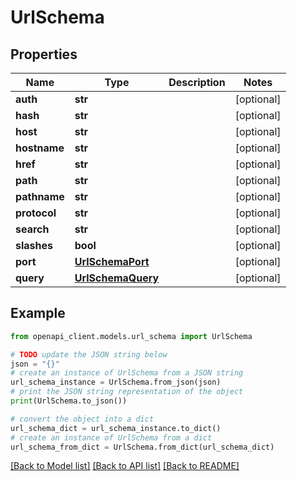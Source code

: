 # UrlSchema


## Properties

Name | Type | Description | Notes
------------ | ------------- | ------------- | -------------
**auth** | **str** |  | [optional] 
**hash** | **str** |  | [optional] 
**host** | **str** |  | [optional] 
**hostname** | **str** |  | [optional] 
**href** | **str** |  | [optional] 
**path** | **str** |  | [optional] 
**pathname** | **str** |  | [optional] 
**protocol** | **str** |  | [optional] 
**search** | **str** |  | [optional] 
**slashes** | **bool** |  | [optional] 
**port** | [**UrlSchemaPort**](UrlSchemaPort.md) |  | [optional] 
**query** | [**UrlSchemaQuery**](UrlSchemaQuery.md) |  | [optional] 

## Example

```python
from openapi_client.models.url_schema import UrlSchema

# TODO update the JSON string below
json = "{}"
# create an instance of UrlSchema from a JSON string
url_schema_instance = UrlSchema.from_json(json)
# print the JSON string representation of the object
print(UrlSchema.to_json())

# convert the object into a dict
url_schema_dict = url_schema_instance.to_dict()
# create an instance of UrlSchema from a dict
url_schema_from_dict = UrlSchema.from_dict(url_schema_dict)
```
[[Back to Model list]](../README.md#documentation-for-models) [[Back to API list]](../README.md#documentation-for-api-endpoints) [[Back to README]](../README.md)



